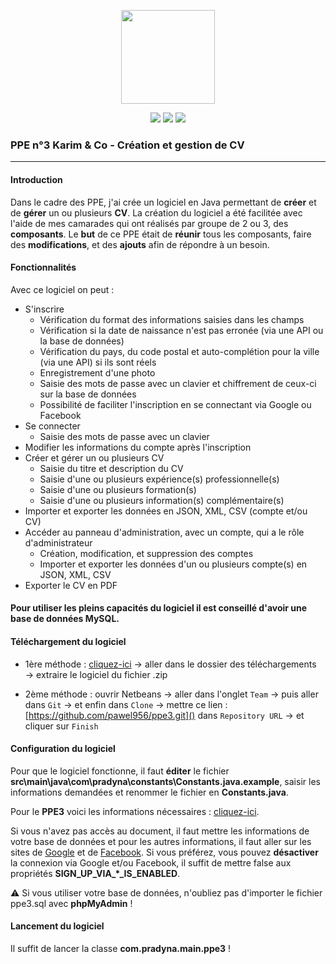 <p align="center">
<img src="https://image.flaticon.com/icons/svg/1412/1412225.svg" width="150">
</p>

<p align="center">
<img src="http://hits.dwyl.io/pawel956/ppe3.svg">
<img src="https://img.shields.io/github/repo-size/pawel956/ppe3">
<img src="https://img.shields.io/badge/project-maven-red">
</p>

###  PPE n°3 Karim & Co - Création et gestion de CV
---

#### Introduction
Dans le cadre des PPE, j'ai crée un logiciel en Java permettant de **créer** et de **gérer** un ou plusieurs **CV**. La création du logiciel a été facilitée avec l'aide de mes camarades qui ont réalisés par groupe de 2 ou 3, des **composants**. Le **but** de ce PPE était de **réunir** tous les composants, faire des **modifications**, et des **ajouts** afin de répondre à un besoin.

#### Fonctionnalités
Avec ce logiciel on peut :
- S'inscrire
    - Vérification du format des informations saisies dans les champs
    - Vérification si la date de naissance n'est pas erronée (via une API ou la base de données)
    - Vérification du pays, du code postal et auto-complétion pour la ville (via une API) si ils sont réels
    - Enregistrement d'une photo
    - Saisie des mots de passe avec un clavier et chiffrement de ceux-ci sur la base de données
    - Possibilité de faciliter l'inscription en se connectant via Google ou Facebook
- Se connecter
	- Saisie des mots de passe avec un clavier
- Modifier les informations du compte après l'inscription
- Créer et gérer un ou plusieurs CV
	- Saisie du titre et description du CV
	- Saisie d'une ou plusieurs expérience(s) professionnelle(s)
	- Saisie d'une ou plusieurs formation(s)
	- Saisie d'une ou plusieurs information(s) complémentaire(s)
- Importer et exporter les données en JSON, XML, CSV (compte et/ou CV)
- Accéder au panneau d'administration, avec un compte, qui a le rôle d'administrateur
	- Création, modification, et suppression des comptes
	- Importer et exporter les données d'un ou plusieurs compte(s) en JSON, XML, CSV
- Exporter le CV en PDF

#### Pour utiliser les pleins capacités du logiciel il est conseillé d'avoir une base de données MySQL.

#### Téléchargement du logiciel
- 1ère méthode :  [cliquez-ici](https://github.com/pawel956/ppe3/archive/master.zip)  → aller dans le dossier des téléchargements → extraire le logiciel du fichier .zip
    
- 2ème méthode : ouvrir Netbeans → aller dans l'onglet  `Team`  → puis aller dans  `Git`  → et enfin dans  `Clone`  → mettre ce lien :  [https://github.com/pawel956/ppe3.git]()  dans  `Repository URL`  → et cliquer sur  `Finish`

#### Configuration du logiciel
Pour que le logiciel fonctionne, il faut **éditer** le fichier **src\main\java\com\pradyna\constants\Constants.java.example**, saisir les informations demandées et renommer le fichier en **Constants.java**.

Pour le **PPE3** voici les informations nécessaires : [cliquez-ici](https://docs.google.com/document/d/15ZVClDCdQMAE44xiKp6cXZA4lnkenyuuymlzlG8Hg_Y/edit?usp=sharing).

Si vous n'avez pas accès au document, il faut mettre les informations de votre base de données et pour les autres informations, il faut aller sur les sites de [Google](https://console.developers.google.com/) et de [Facebook](https://developers.facebook.com/). Si vous préférez, vous pouvez **désactiver** la connexion via Google et/ou Facebook, il suffit de mettre false aux propriétés **SIGN_UP_VIA_*_IS_ENABLED**.

⚠ Si vous utiliser votre base de données, n'oubliez pas d'importer le fichier ppe3.sql avec **phpMyAdmin** !

#### Lancement du logiciel
Il suffit de lancer la classe **com.pradyna.main.ppe3** !
